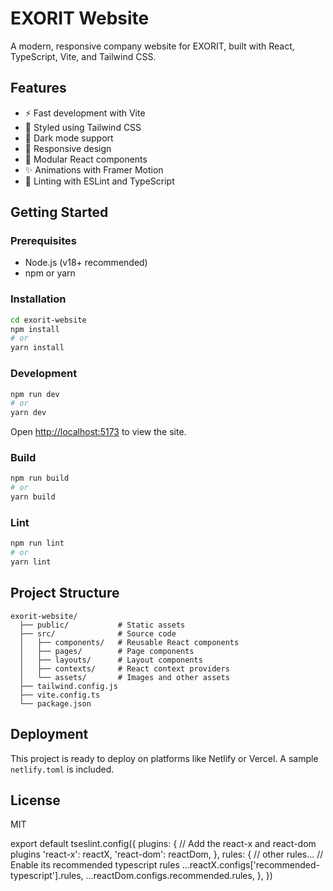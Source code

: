 
# EXORIT Website

A modern, responsive company website for EXORIT, built with React, TypeScript, Vite, and Tailwind CSS.

## Features

- ⚡ Fast development with Vite
- 🎨 Styled using Tailwind CSS
- 🌙 Dark mode support
- 📱 Responsive design
- 🧩 Modular React components
- ✨ Animations with Framer Motion
- 📝 Linting with ESLint and TypeScript

## Getting Started

### Prerequisites

- Node.js (v18+ recommended)
- npm or yarn

### Installation

```bash
cd exorit-website
npm install
# or
yarn install
```

### Development

```bash
npm run dev
# or
yarn dev
```

Open [http://localhost:5173](http://localhost:5173) to view the site.

### Build

```bash
npm run build
# or
yarn build
```

### Lint

```bash
npm run lint
# or
yarn lint
```

## Project Structure

```
exorit-website/
  ├── public/           # Static assets
  ├── src/              # Source code
  │   ├── components/   # Reusable React components
  │   ├── pages/        # Page components
  │   ├── layouts/      # Layout components
  │   ├── contexts/     # React context providers
  │   └── assets/       # Images and other assets
  ├── tailwind.config.js
  ├── vite.config.ts
  └── package.json
```

## Deployment

This project is ready to deploy on platforms like Netlify or Vercel. A sample `netlify.toml` is included.

## License

MIT

export default tseslint.config({
  plugins: {
    // Add the react-x and react-dom plugins
    'react-x': reactX,
    'react-dom': reactDom,
  },
  rules: {
    // other rules...
    // Enable its recommended typescript rules
    ...reactX.configs['recommended-typescript'].rules,
    ...reactDom.configs.recommended.rules,
  },
})
```
